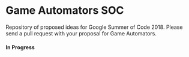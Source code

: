 # Game Automators SOC

Repository of proposed ideas for Google Summer of Code 2018.
Please send a pull request with your proposal for Game Automators.

#### In Progress

